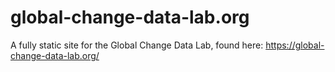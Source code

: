 # global-change-data-lab.org

A fully static site for the Global Change Data Lab, found here: https://global-change-data-lab.org/
